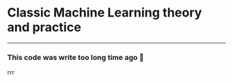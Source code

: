 # Classic Machine Learning theory and practice

------------------------

### This code was write too long time ago 🔆

rrr
